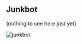 ## Junkbot

(nothing to see here just yet)

![junkbot](http://media-hearth.cursecdn.com/avatars/149/98/12251.gif)
